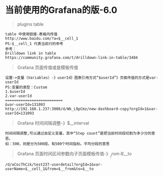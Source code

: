 # 当前使用的Grafana的版-6.0

> plugins table
```
table 中使用链接-表格内传值
http://www.baidu.com/?a=$__cell_1
PS:$__cell_1 代表当前行的参考
参考：
Drilldown link in table
https://community.grafana.com/t/drilldown-link-in-table/3484
```
> Grafana 页面传值或是模板传值
```
设置->变量（Variables）-》userId》图表引用方式“$userId”》页面传值的方式是var-userId
PS:变量的类型：Custom
1.$userId
2.var-userId
==========================
&var-userId=131093
http://192.168.1.237:3000/d/Wk_L9pCmz/new-dashboard-copy?orgId=1&var-userId=131093
```
> Grafana 时间间隔调整-》$__interval
```
时间间隔调整,可以通过自定义变量，其中“Step count”是把当前时间段切割为多少分的意思。
如：500，则是分为500段，有500个时间指标。平均分段的意思
``` 
> Grafana 页面时间区间参数向子页面模板传值-》$__from 与$__to 
```
/d/aCoc7hCik/test237-userdetail?orgId=1&var-userName=$__cell_1&from=$__from&to=$__to
``` 
